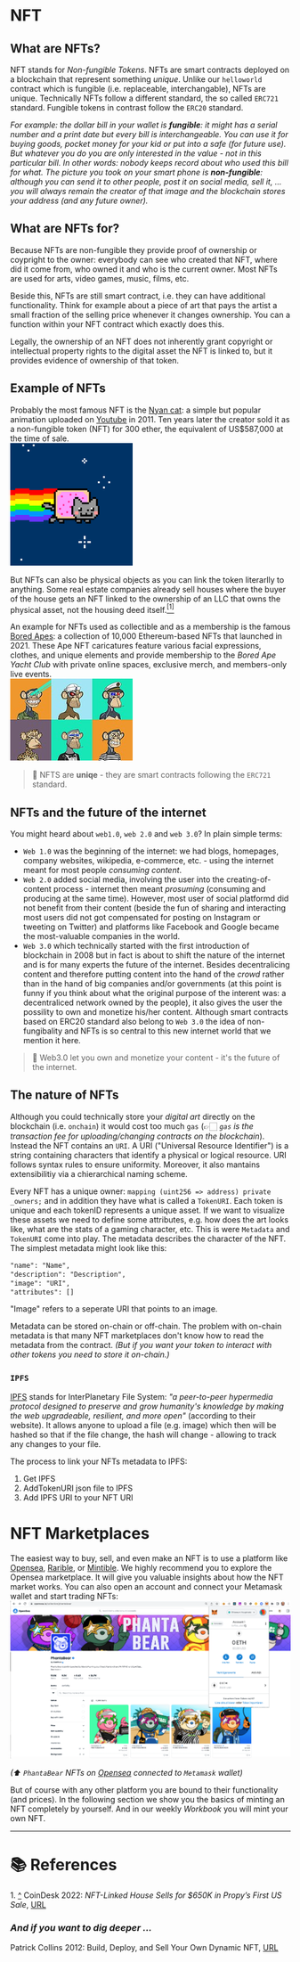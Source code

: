 # NFT
## What are NFTs?
NFT stands for *Non-fungible Tokens*. NFTs are smart contracts deployed on a blockchain that represent something *unique*. Unlike our `helloworld` contract which is fungible (i.e. replaceable, interchangable), NFTs are unique.  Technically NFTs follow a different standard, the so called `ERC721` standard. Fungible tokens in contrast follow the `ERC20` standard.

*For example: the dollar bill in your wallet is **fungible**: it might has a serial number and a print date but every bill is interchangeable. You can use it for buying goods, pocket money for your kid or put into a safe (for future use). But whatever you do you are only interested in the value - not in this particular bill. In other words: nobody keeps record about who used this bill for what. 
The picture you took on your smart phone is **non-fungible**: although you can send it to other people, post it on social media, sell it, ... you will always remain the creator of that image and the blockchain stores your address (and any future owner).*

## What are NFTs for?
Because NFTs are non-fungible they provide proof of ownership or coypright to the owner: everybody can see who created that NFT, where did it come from, who owned it and who is the current owner. Most NFTs are used for arts, video games, music, films, etc.

Beside this, NFTs are still smart contract, i.e. they can have additional functionality. 
Think for example about a piece of art that pays the artist a small fraction of the selling price whenever it changes ownership. You can a function within your NFT contract which exactly does this.

Legally, the ownership of an NFT does not inherently grant copyright or intellectual property rights to the digital asset the NFT is linked to, but it provides evidence of ownership of that token.

## Example of NFTs
Probably the most famous NFT is the [Nyan cat](https://en.wikipedia.org/wiki/Nyan_Cat): a simple but popular animation uploaded on [Youtube](https://youtu.be/QH2-TGUlwu4) in 2011. Ten years later the creator sold it as a non-fungible token (NFT) for 300 ether, the equivalent of US$587,000 at the time of sale.   
![Nyan cat](images/nyan_cat.png)

But NFTs can also be physical objects as you can link the token literarlly to anything. Some real estate companies already sell houses where the buyer of the house gets an NFT linked to the ownership of an LLC that owns the physical asset, not the housing deed itself.<a name="cite_ref-1"></a>[<sup>[1]</sup>](#cite_note-1) 

An example for NFTs used as collectible and as a membership is the famous [Bored Apes](https://www.gemini.com/cryptopedia/what-is-bored-ape-yacht-club-nft-bored-apes#section-how-to-buy-a-bored-ape): a collection of 10,000 Ethereum-based NFTs that launched in 2021. These Ape NFT caricatures feature various facial expressions, clothes, and unique elements and provide membership to the *Bored Ape Yacht Club* with private online spaces, exclusive merch, and members-only live events.   
![Bored Apes](images/Various_Bored_Ape.jpg)

>📝  NFTS are **uniqe** - they are smart contracts following the `ERC721` standard.
## NFTs and the future of the internet
You might heard about `web1.0`, `web 2.0` and `web 3.0`? In plain simple terms: 
- `Web 1.0` was the beginning of the internet: we had blogs, homepages, company websites, wikipedia, e-commerce, etc. -  using the internet meant for most people *consuming content*.   
- `Web 2.0` added social media, involving the user into the creating-of-content process - internet then meant *prosuming* (consuming and producing at the same time). However, most user of social platformd did not benefit from their content (beside the fun of sharing and interacting most users did not got compensated for posting on Instagram or tweeting on Twitter) and platforms like Facebook and Google became the most-valuable companies in the world.   
- `Web 3.0` which technically started with the first introduction of blockchain in 2008 but in fact is about to shift the nature of the internet and is for many experts the future of the internet. Besides decentralicing content and therefore putting content into the hand of the *crowd* rather than in the hand of big companies and/or governments (at this point is funny if you think about what the original purpose of the interent was: a decentraliced network owned by the people), it also gives the user the possility to own and monetize his/her content. Although smart contracts based on ERC20 standard also belong to `Web 3.0` the idea of non-fungibality and NFTs is so central to this new internet world that we mention it here.
>📝   Web3.0 let you own and monetize your content - it's the future of the internet.

## The nature of NFTs
Although you could technically store your *digital art* directly on the blockchain (i.e. `onchain`) it would cost too much `gas` (👉🏻 *`gas` is the transaction fee for uploading/changing contracts on the blockchain*). Instead the NFT contains an `URI`. A URI ("Universal Resource Identifier") is a string containing characters that identify a physical or logical resource. URI follows syntax rules to ensure uniformity. Moreover, it also mantains extensibilitiy via a chierarchical naming scheme.

Every NFT has a unique owner: ```mapping (uint256 => address) private _owners;``` and in addition they have what is called a `TokenURI`. Each token is unique and each tokenID represents a unique asset. If we want to visualize these assets we need to define some attributes, e.g. how does the art looks like, what are the stats of a gaming character, etc.
This is were `Metadata` and `TokenURI` come into play. The metadata describes the character of the NFT. The simplest metadata might look like this:   
``` 
"name": "Name",
"description": "Description",
"image": "URI",
"attributes": []
```
"Image" refers to a seperate URI that points to an image.

Metadata can be stored on-chain or off-chain. The problem with on-chain metadata is that many NFT marketplaces don't know how to read the metadata from the contract. *(But if you want your token to interact with other tokens you need to store it on-chain.)*


### `IPFS`
[IPFS](https://ipfs.io) stands for InterPlanetary File System: *"a peer-to-peer hypermedia protocol designed to preserve and grow humanity's knowledge by making the web upgradeable, resilient, and more open"* (according to their website). It allows anyone to upload a file (e.g. image) which then will be hashed so that if the file change, the hash will change - allowing to track any changes to your file.

The process to link your NFTs metadata to IPFS:
1. Get IPFS
2. AddTokenURI json file to IPFS
3. Add IPFS URI to your NFT URI



# NFT Marketplaces
The easiest way to buy, sell, and even make an NFT is to use a platform like [Opensea](https://opensea.io/), [Rarible](https://rarible.com/), or [Mintible](https://mintable.app/). We highly recommend you to explore the Opensea marketplace. It will give you valuable insights about how the NFT market works. You can also open an account and connect your Metamask wallet and start trading NFTs:    
![Opensea](images/opensea.png)

*(⬆ `PhantaBear` NFTs on [Opensea](https://opensea.io/collection/phantabear) connected to `Metamask` wallet)*

But of course with any other platform you are bound to their functionality (and prices). In the following section we show you the basics of minting an NFT completely by yourself. And in our weekly *Workbook* you will mint your own NFT.

---
# 📚 References
<a name="cite_note-1"></a>1. [^](#cite_ref-1) CoinDesk 2022: *NFT-Linked House Sells for $650K in Propy’s First US Sale*, [URL](https://www.coindesk.com/business/2022/02/11/nft-linked-house-sells-for-650k-in-propys-first-us-sale/)

### *And if you want to dig deeper ...*
Patrick Collins 2012: Build, Deploy, and Sell Your Own Dynamic NFT, [URL](https://blog.chain.link/build-deploy-and-sell-your-own-dynamic-nft/)
